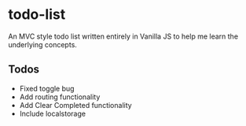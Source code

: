 # todo-list

An MVC style todo list written entirely in Vanilla JS to help me learn the underlying concepts.

## Todos
- Fixed toggle bug
- Add routing functionality
- Add Clear Completed functionality
- Include localstorage
